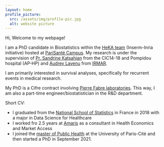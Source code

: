 ```yaml
---
layout: home
profile_picture:
  src: /assets/img/profile-pic.jpg
  alt: website picture
---
```


<p>
  Hi, Welcome to my webpage!

  I am a PhD candidate in Biostatistics within the [HeKA team](https://team.inria.fr/heka/fr/) (Inserm-Inria initiative) hosted at [PariSanté Campus](https://parisantecampus.fr/). My research is under the supervision of [Pr. Sandrine Katsahian](https://fr.linkedin.com/in/sandrine-katsahian-98555679) from the CIC14-18 and Pompidou hospital (AP-HP) and [Audrey Lavenu](https://fr.linkedin.com/in/audrey-lavenu-7b160243) from [IRMAR](https://irmar.univ-rennes.fr/).

  I am primarily interested in survival analyses, specifically for recurrent events in medical research.

  My PhD is a Cifre contract involving [Pierre Fabre laboratories](https://www.pierre-fabre.com/fr). This way, I am also a part-time engineer/biostatistician in the R&D department.

  Short CV:
  * I graduated from the [National School of Statistics](https://www.ensai.fr/) in France in 2018 with a major in Data Science for Healthcare
  * I worked fro 2.5 years at [Amaris](https://www.amaris.com/) as a consultant in Health Economics and Market Access
  * I joined the [master of Public Health](https://odf.u-paris.fr/fr/offre-de-formation/master-XB/sciences-technologies-sante-STS/sante-publique-K2NDGZO3/master-sante-publique-parcours-donnees-massives-en-sante-K168SJQL.html) at the University of Paris-Cité and then started a PhD in September 2021.
</p>
